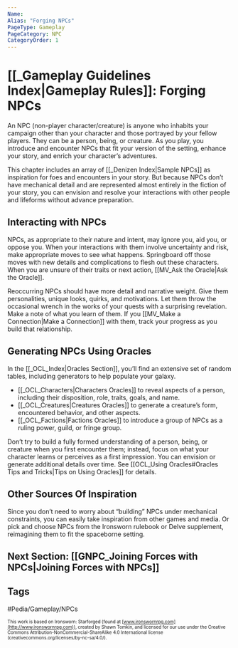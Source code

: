 ```yaml
---
Name:
Alias: "Forging NPCs"
PageType: Gameplay
PageCategory: NPC
CategoryOrder: 1
---
```

# [[_Gameplay Guidelines Index|Gameplay Rules]]: Forging NPCs
An NPC (non-player character/creature) is anyone who inhabits your campaign other than your character and those portrayed by your fellow players. They can be a person, being, or creature. As you play, you introduce and encounter NPCs that fit your version of the setting, enhance your story, and enrich your character’s adventures.

This chapter includes an array of [[_Denizen Index|Sample NPCs]] as inspiration for foes and encounters in your story. But because NPCs don’t have mechanical detail and are represented almost entirely in the fiction of your story, you can envision and resolve your interactions with other people and lifeforms without advance preparation.

## Interacting with NPCs
NPCs, as appropriate to their nature and intent, may ignore you, aid you, or oppose you. When your interactions with them involve uncertainty and risk, make appropriate moves to see what happens. Springboard off those moves with new details and complications to flesh out these characters. When you are unsure of their traits or next action, [[MV_Ask the Oracle|Ask the Oracle]].

Reoccurring NPCs should have more detail and narrative weight. Give them personalities, unique looks, quirks, and motivations. Let them throw the occasional wrench in the works of your quests with a surprising revelation. Make a note of what you learn of them. If you [[MV_Make a Connection|Make a Connection]] with them, track your progress as you build that relationship.

## Generating NPCs Using Oracles
In the [[_OCL_Index|Oracles Section]], you’ll find an extensive set of random tables, including generators to help populate your galaxy.
- [[_OCL_Characters|Characters Oracles]] to reveal aspects of a person, including their disposition, role, traits, goals, and name.
- [[_OCL_Creatures|Creatures Oracles]] to generate a creature’s form, encountered behavior, and other aspects.
- [[_OCL_Factions|Factions Oracles]] to introduce a group of NPCs as a ruling power, guild, or fringe group.

Don’t try to build a fully formed understanding of a person, being, or creature when you first encounter them; instead, focus on what your character learns or perceives as a first impression. You can envision or generate additional details over time. See [[OCL_Using Oracles#Oracles Tips and Tricks|Tips on Using Oracles]] for details.

## Other Sources Of Inspiration
Since you don’t need to worry about “building” NPCs under mechanical constraints, you can easily take inspiration from other games and media. Or pick and choose NPCs from the Ironsworn rulebook or Delve supplement, reimagining them to fit the spaceborne setting.

## Next Section: [[GNPC_Joining Forces with NPCs|Joining Forces with NPCs]]

## Tags
#Pedia/Gameplay/NPCs 

<font size=-2>This work is based on Ironsworn: Starforged (found at [www.ironswornrpg.com](http://www.ironswornrpg.com)), created by Shawn Tomkin, and licensed for our use under the Creative Commons Attribution-NonCommercial-ShareAlike 4.0 International license  (creativecommons.org/licenses/by-nc-sa/4.0/).</font>